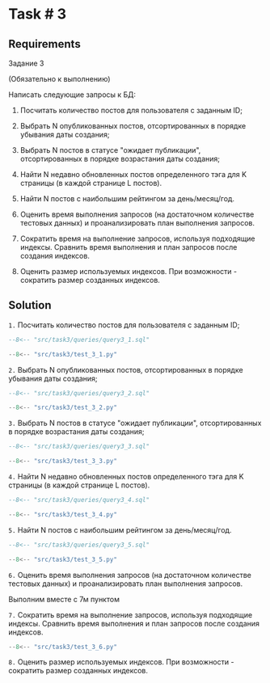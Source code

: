 # Task # 3
## Requirements
Задание 3

(Обязательно к выполнению)

Написать следующие запросы к БД:

1. Посчитать количество постов для пользователя с заданным ID;

2. Выбрать N опубликованных постов, отсортированных в порядке убывания даты создания;
3. Выбрать N постов в статусе "ожидает публикации", отсортированных в порядке возрастания даты создания;
4. Найти N недавно обновленных постов определенного тэга для K страницы (в каждой странице L постов).
5. Найти N постов с наибольшим рейтингом за день/месяц/год.

6. Оценить время выполнения запросов (на достаточном количестве тестовых данных) и проанализировать план выполнения запросов.
7. Сократить время на выполнение запросов, используя подходящие индексы. Сравнить время выполнения и план запросов после создания индексов.
8. Оценить размер используемых индексов. При возможности - сократить размер созданных индексов.

## Solution

`1.` Посчитать количество постов для пользователя с заданным ID;

```sql
--8<-- "src/task3/queries/query3_1.sql"
```

```py
--8<-- "src/task3/test_3_1.py"
```

`2.` Выбрать N опубликованных постов, отсортированных в порядке убывания даты создания;

```sql
--8<-- "src/task3/queries/query3_2.sql"
```

```py
--8<-- "src/task3/test_3_2.py"
```

`3.` Выбрать N постов в статусе "ожидает публикации", отсортированных в порядке возрастания даты создания;

```sql
--8<-- "src/task3/queries/query3_3.sql"
```

```py
--8<-- "src/task3/test_3_3.py"
```

`4.` Найти N недавно обновленных постов определенного тэга для K страницы (в каждой странице L постов).

```sql
--8<-- "src/task3/queries/query3_4.sql"
```

```py
--8<-- "src/task3/test_3_4.py"
```

`5.` Найти N постов с наибольшим рейтингом за день/месяц/год.

```sql
--8<-- "src/task3/queries/query3_5.sql"
```

```py
--8<-- "src/task3/test_3_5.py"
```

`6.` Оценить время выполнения запросов (на достаточном количестве тестовых данных) и проанализировать план выполнения запросов.

Выполним вместе с 7м пунктом

`7.` Сократить время на выполнение запросов, используя подходящие индексы. Сравнить время выполнения и план запросов после создания индексов.

```py
--8<-- "src/task3/test_3_6.py"
```

`8.` Оценить размер используемых индексов. При возможности - сократить размер созданных индексов.